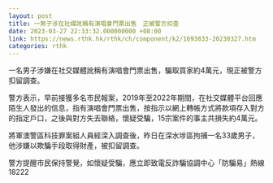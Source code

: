 ```yaml
---
layout: post
title: 一男子涉在社媒訛稱有演唱會門票出售　正被警方扣查
date: 2023-03-27 22:33:32.000000000 +08:00
link: https://news.rthk.hk/rthk/ch/component/k2/1693833-20230327.htm
categories: rthk
---
```


一名男子涉嫌在社交媒體訛稱有演唱會門票出售，騙取買家約4萬元，現正被警方扣留調查。

警方表示，早前接獲多名市民報案，2019年至2022年期間，在社交媒體平台回應陌生人發出的信息，指有演唱會門票出售，按指示以網上轉帳方式將款項存入對方的指定戶口，之後與對方失去聯絡，懷疑受騙，15宗案件的事主共損失約4萬元。

將軍澳警區科技罪案組人員經深入調查後，昨日在深水埗區拘捕一名33歲男子，他涉嫌以欺騙手段取得財產，被扣留調查。

警方提醒市民保持警覺，如懷疑受騙，應立即致電反詐騙協調中心「防騙易」熱線18222
